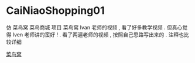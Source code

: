 # CaiNiaoShopping01
仿 菜鸟窝 菜鸟商城 项目
菜鸟窝 Ivan 老师的视频 , 看了好多教学视频 . 但真心觉得 Iven 老师讲的蛮好 ! .
看了两遍老师的视频 , 按照自己思路写出来的 . 注释也比较详细

[菜鸟窝](http://www.cniao5.com/)
